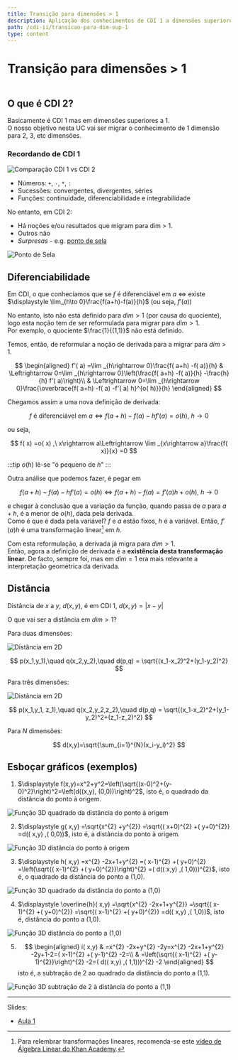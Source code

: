 ```yaml
---
title: Transição para dimensões > 1
description: Aplicação dos conhecimentos de CDI 1 a dimensões superiores a 1
path: /cdi-ii/transicao-para-dim-sup-1
type: content
---
```


# Transição para dimensões > 1

```toc

```

## O que é CDI 2?

Basicamente é CDI 1 mas em dimensões superiores a 1.  
O nosso objetivo nesta UC vai ser migrar o conhecimento de 1 dimensão para 2, 3, etc dimensões.

### Recordando de CDI 1

![Comparação CDI 1 vs CDI 2](./assets/0001-cdi1-vs-cdi2.svg#dark=1)

- Números: `+`, `-`, `*`, `:`
- Sucessões: convergentes, divergentes, séries
- Funções: continuidade, diferenciabilidade e integrabilidade

No entanto, em CDI 2:

- Há noções e/ou resultados que migram para dim > 1.
- Outros não
- _Surpresas_ - e.g. [ponto de sela](/cdi-ii/conjunto-de-nivel#ponto-de-sela)

![Ponto de Sela](./assets/0001-ponto-de-sela.svg#dark=1)

## Diferenciabilidade

Em CDI, o que conhecíamos que se $f$ é diferenciável em $a$ $\Leftrightarrow$ existe $\displaystyle \lim_{h\to 0}\frac{f(a+h)-f(a)}{h}$ (ou seja, $f'(a)$)

No entanto, isto não está definido para $dim > 1$ (por causa do quociente), logo esta noção tem de ser reformulada para migrar para $dim > 1$.  
Por exemplo, o quociente $\frac{1}{(1,1)}$ não está definido.

Temos, então, de reformular a noção de derivada para a migrar para $dim > 1$.

$$
\begin{aligned}
f'( a) =\lim _{h\rightarrow 0}\frac{f( a+h) -f( a)}{h} & \Leftrightarrow 0=\lim _{h\rightarrow 0}\left(\frac{f( a+h) -f( a)}{h} -\frac{h}{h} f'( a)\right)\\
 & \Leftrightarrow 0=\lim _{h\rightarrow 0}\frac{\overbrace{f( a+h) -f( a) -f'( a) h}^{o( h)}}{h}
\end{aligned}
$$

Chegamos assim a uma nova definição de derivada:

$$
f\ \text{é diferenciável em } a\Leftrightarrow f( a+h) -f( a) -hf'( a) =o( h) ,\ h\rightarrow 0
$$

ou seja,

$$
f( x) =o( x) ,\ x\rightarrow a\Leftrightarrow \lim _{x\rightarrow a}\frac{f( x)}{x} =0
$$

:::tip
$o(h)$ lê-se "ó pequeno de $h$"
:::

Outra análise que podemos fazer, é pegar em

$$
f( a+h) -f( a) -hf'( a) =o( h) \Leftrightarrow f( a+h) -f( a) =f'( a) h+o( h) ,\ h\rightarrow 0
$$

e chegar à conclusão que a variação da função, quando passa de $a$ para $a+h$, é a menor de $o(h)$, dada pela derivada.  
Como é que é dada pela variável? $f$ e $a$ estão fixos, $h$ é a variável.
Então, $f'(a)h$ é uma transformação linear[^trans-lin] em $h$.

[^trans-lin]: Para relembrar transformações lineares, recomenda-se este [vídeo de Álgebra Linear do Khan Academy](https://youtu.be/4PCktDZJH8E).

Com esta reformulação, a derivada já migra para $dim > 1$.  
Então, agora a definição de derivada é a **existência desta transformação linear**.
De facto, sempre foi, mas em $dim = 1$ era mais relevante a interpretação geométrica da derivada.

## Distância

Distância de $x$ a $y$, $d(x,y)$, é em CDI 1, $d(x,y)= |x-y|$

O que vai ser a distância em $dim > 1$?

Para duas dimensões:

![Distância em 2D](./assets/0001-distancia-2d.svg#dark=1)

$$
p(x_1,y_1),\quad q(x_2,y_2),\quad d(p,q) = \sqrt{(x_1-x_2)^2+(y_1-y_2)^2}
$$

Para três dimensões:

![Distância em 2D](./assets/0001-distancia-3d.svg#dark=1)

$$
p(x_1,y_1, z_1),\quad q(x_2,y_2,z_2),\quad d(p,q) = \sqrt{(x_1-x_2)^2+(y_1-y_2)^2+(z_1-z_2)^2}
$$

Para $N$ dimensões:

$$
d(x,y)=\sqrt{\sum_{i=1}^{N}(x_i-y_i)^2}
$$

## Esboçar gráficos (exemplos)

1. $\displaystyle f(x,y)=x^2+y^2=\left(\sqrt{(x-0)^2+(y-0)^2}\right)^2=\left(d((x,y), (0,0))\right)^2$, isto é, o quadrado da distância do ponto à origem.

![Função 3D quadrado da distância do ponto à origem](./assets/0001-esbocar-ex1.png)

2. $\displaystyle g( x,y) =\sqrt{x^{2} +y^{2}} =\sqrt{( x+0)^{2} +( y+0)^{2}} =d(( x,y) ,( 0,0))$, isto é, a distância do ponto à origem.

![Função 3D distância do ponto à origem](./assets/0001-esbocar-ex2.png)

3. $\displaystyle h( x,y) =x^{2} -2x+1+y^{2} =( x-1)^{2} +( y+0)^{2} =\left(\sqrt{( x-1)^{2} +( y+0)^{2}}\right)^{2} =( d(( x,y) ,( 1,0)))^{2}$,
   isto é, o quadrado da distância do ponto a (1,0).

![Função 3D quadrado da distância do ponto a (1,0)](./assets/0001-esbocar-ex3.png)

4. $\displaystyle \overline{h}( x,y) =\sqrt{x^{2} -2x+1+y^{2}} =\sqrt{( x-1)^{2} +( y+0)^{2}} =\sqrt{( x-1)^{2} +( y+0)^{2}} =d(( x,y) ,( 1,0))$,
   isto é, distância do ponto a (1,0).

![Função 3D distância do ponto a (1,0)](./assets/0001-esbocar-ex4.png)

5. $$
   \begin{aligned}
   i( x,y) & =x^{2} -2x+y^{2} -2y=x^{2} -2x+1+y^{2} -2y+1-2=( x-1)^{2} +( y-1)^{2} -2=\\
    & =\left(\sqrt{( x-1)^{2} +( y-1)^{2}}\right)^{2} -2=( d(( x,y) ,( 1,1)))^{2} -2
   \end{aligned}
   $$
   isto é, a subtração de 2 ao quadrado da distância do ponto a (1,1).

![Função 3D subtração de 2 à distância do ponto a (1,1)](./assets/0001-esbocar-ex5.png)

---

Slides:

- [Aula 1](https://drive.google.com/file/d/1-PQoedSZUIQkEpnLRblelnB1t2rfqpe-/view?usp=sharing)
